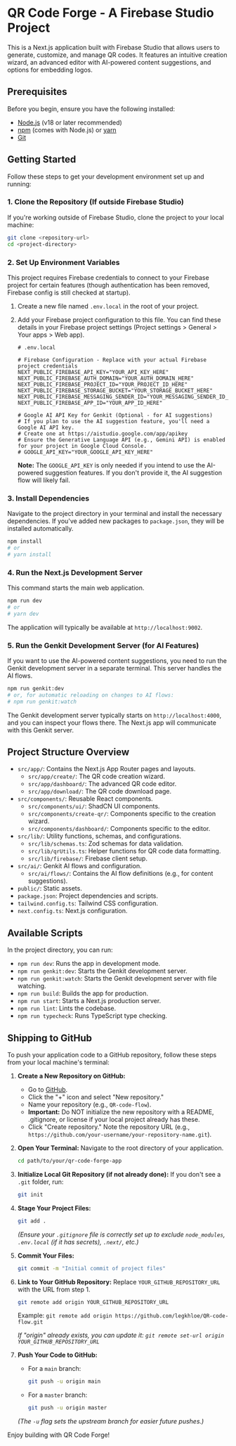
# QR Code Forge - A Firebase Studio Project

This is a Next.js application built with Firebase Studio that allows users to generate, customize, and manage QR codes. It features an intuitive creation wizard, an advanced editor with AI-powered content suggestions, and options for embedding logos.

## Prerequisites

Before you begin, ensure you have the following installed:
*   [Node.js](https://nodejs.org/) (v18 or later recommended)
*   [npm](https://www.npmjs.com/) (comes with Node.js) or [yarn](https://yarnpkg.com/)
*   [Git](https://git-scm.com/)

## Getting Started

Follow these steps to get your development environment set up and running:

### 1. Clone the Repository (If outside Firebase Studio)

If you're working outside of Firebase Studio, clone the project to your local machine:
```bash
git clone <repository-url>
cd <project-directory>
```

### 2. Set Up Environment Variables

This project requires Firebase credentials to connect to your Firebase project for certain features (though authentication has been removed, Firebase config is still checked at startup).

1.  Create a new file named `.env.local` in the root of your project.
2.  Add your Firebase project configuration to this file. You can find these details in your Firebase project settings (Project settings > General > Your apps > Web app).

    ```plaintext
    # .env.local

    # Firebase Configuration - Replace with your actual Firebase project credentials
    NEXT_PUBLIC_FIREBASE_API_KEY="YOUR_API_KEY_HERE"
    NEXT_PUBLIC_FIREBASE_AUTH_DOMAIN="YOUR_AUTH_DOMAIN_HERE"
    NEXT_PUBLIC_FIREBASE_PROJECT_ID="YOUR_PROJECT_ID_HERE"
    NEXT_PUBLIC_FIREBASE_STORAGE_BUCKET="YOUR_STORAGE_BUCKET_HERE"
    NEXT_PUBLIC_FIREBASE_MESSAGING_SENDER_ID="YOUR_MESSAGING_SENDER_ID_HERE"
    NEXT_PUBLIC_FIREBASE_APP_ID="YOUR_APP_ID_HERE"

    # Google AI API Key for Genkit (Optional - for AI suggestions)
    # If you plan to use the AI suggestion feature, you'll need a Google AI API key.
    # Create one at https://aistudio.google.com/app/apikey
    # Ensure the Generative Language API (e.g., Gemini API) is enabled for your project in Google Cloud Console.
    # GOOGLE_API_KEY="YOUR_GOOGLE_API_KEY_HERE"
    ```
    **Note:** The `GOOGLE_API_KEY` is only needed if you intend to use the AI-powered suggestion features. If you don't provide it, the AI suggestion flow will likely fail.

### 3. Install Dependencies

Navigate to the project directory in your terminal and install the necessary dependencies.
If you've added new packages to `package.json`, they will be installed automatically.

```bash
npm install
# or
# yarn install
```

### 4. Run the Next.js Development Server

This command starts the main web application.

```bash
npm run dev
# or
# yarn dev
```

The application will typically be available at `http://localhost:9002`.

### 5. Run the Genkit Development Server (for AI Features)

If you want to use the AI-powered content suggestions, you need to run the Genkit development server in a separate terminal. This server handles the AI flows.

```bash
npm run genkit:dev
# or, for automatic reloading on changes to AI flows:
# npm run genkit:watch
```

The Genkit development server typically starts on `http://localhost:4000`, and you can inspect your flows there. The Next.js app will communicate with this Genkit server.

## Project Structure Overview

*   `src/app/`: Contains the Next.js App Router pages and layouts.
    *   `src/app/create/`: The QR code creation wizard.
    *   `src/app/dashboard/`: The advanced QR code editor.
    *   `src/app/download/`: The QR code download page.
*   `src/components/`: Reusable React components.
    *   `src/components/ui/`: ShadCN UI components.
    *   `src/components/create-qr/`: Components specific to the creation wizard.
    *   `src/components/dashboard/`: Components specific to the editor.
*   `src/lib/`: Utility functions, schemas, and configurations.
    *   `src/lib/schemas.ts`: Zod schemas for data validation.
    *   `src/lib/qrUtils.ts`: Helper functions for QR code data formatting.
    *   `src/lib/firebase/`: Firebase client setup.
*   `src/ai/`: Genkit AI flows and configuration.
    *   `src/ai/flows/`: Contains the AI flow definitions (e.g., for content suggestions).
*   `public/`: Static assets.
*   `package.json`: Project dependencies and scripts.
*   `tailwind.config.ts`: Tailwind CSS configuration.
*   `next.config.ts`: Next.js configuration.

## Available Scripts

In the project directory, you can run:

*   `npm run dev`: Runs the app in development mode.
*   `npm run genkit:dev`: Starts the Genkit development server.
*   `npm run genkit:watch`: Starts the Genkit development server with file watching.
*   `npm run build`: Builds the app for production.
*   `npm run start`: Starts a Next.js production server.
*   `npm run lint`: Lints the codebase.
*   `npm run typecheck`: Runs TypeScript type checking.

## Shipping to GitHub

To push your application code to a GitHub repository, follow these steps from your local machine's terminal:

1.  **Create a New Repository on GitHub:**
    *   Go to [GitHub](https://github.com).
    *   Click the "+" icon and select "New repository."
    *   Name your repository (e.g., `QR-code-flow`).
    *   **Important:** Do NOT initialize the new repository with a README, .gitignore, or license if your local project already has these.
    *   Click "Create repository." Note the repository URL (e.g., `https://github.com/your-username/your-repository-name.git`).

2.  **Open Your Terminal:**
    Navigate to the root directory of your application.
    ```bash
    cd path/to/your/qr-code-forge-app
    ```

3.  **Initialize Local Git Repository (if not already done):**
    If you don't see a `.git` folder, run:
    ```bash
    git init
    ```

4.  **Stage Your Project Files:**
    ```bash
    git add .
    ```
    *(Ensure your `.gitignore` file is correctly set up to exclude `node_modules`, `.env.local` (if it has secrets), `.next/`, etc.)*

5.  **Commit Your Files:**
    ```bash
    git commit -m "Initial commit of project files"
    ```

6.  **Link to Your GitHub Repository:**
    Replace `YOUR_GITHUB_REPOSITORY_URL` with the URL from step 1.
    ```bash
    git remote add origin YOUR_GITHUB_REPOSITORY_URL
    ```
    Example: `git remote add origin https://github.com/legkhloe/QR-code-flow.git`

    *If "origin" already exists, you can update it: `git remote set-url origin YOUR_GITHUB_REPOSITORY_URL`*

7.  **Push Your Code to GitHub:**
    *   For a `main` branch:
        ```bash
        git push -u origin main
        ```
    *   For a `master` branch:
        ```bash
        git push -u origin master
        ```
    *(The `-u` flag sets the upstream branch for easier future pushes.)*

Enjoy building with QR Code Forge!
